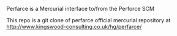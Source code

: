 Perfarce is a Mercurial interface to/from the Perforce SCM

This repo is a git clone of perfarce official mercurial repository at http://www.kingswood-consulting.co.uk/hg/perfarce/
